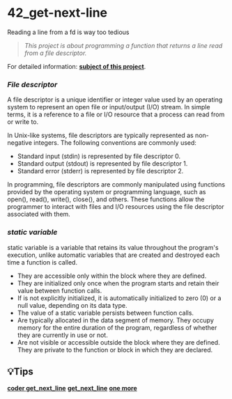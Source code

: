 # 42_get-next-line
Reading a line from a fd is way too tedious

> _This project is about programming a function that returns a line read from a file descriptor._

For detailed information: [**subject of this project**](https://github.com/yasminefontenele/42_get-next-line/blob/main/Get_next_line.pdf).

### _File descriptor_

A file descriptor is a unique identifier or integer value used by an operating system to represent an open file or input/output (I/O) stream. In simple terms, it is a reference to a file or I/O resource that a process can read from or write to.

In Unix-like systems, file descriptors are typically represented as non-negative integers. The following conventions are commonly used:

- Standard input (stdin) is represented by file descriptor 0.
- Standard output (stdout) is represented by file descriptor 1.
- Standard error (stderr) is represented by file descriptor 2.

In programming, file descriptors are commonly manipulated using functions provided by the operating system or programming language, such as open(), read(), write(), close(), and others. These functions allow the programmer to interact with files and I/O resources using the file descriptor associated with them.

### _static variable_

static variable is a variable that retains its value throughout the program's execution, unlike automatic variables that are created and destroyed each time a function is called.

- They are accessible only within the block where they are defined.
- They are initialized only once when the program starts and retain their value between function calls.
- If is not explicitly initialized, it is automatically initialized to zero (0) or a null value, depending on its data type.
- The value of a static variable persists between function calls.
- Are typically allocated in the data segment of memory. They occupy memory for the entire duration of the program, regardless of whether they are currently in use or not.
- Are not visible or accessible outside the block where they are defined. They are private to the function or block in which they are declared.


## 💡Tips
[**coder get_next_line**](https://www.youtube.com/watch?v=xgDSXNOHTIA)
[**get_next_line**](https://www.youtube.com/watch?v=-Mt2FdJjVno)
[**one more**](https://www.youtube.com/watch?v=5hvjwHZFwi0)
